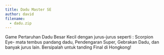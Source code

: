 ```yaml
---
title: Dadu Master SE
author: david
filename:
  - dadu.zip
---
```

Game Pertaruhan Dadu Besar Kecil dengan jurus-jurus seperti : Scorpion Eye- mata tembus pandang dadu, Pendengaran Super, Gebrakan Dadu, dan banyak jurus lain. Bersipalah untuk tanding Final di Hongkong!
